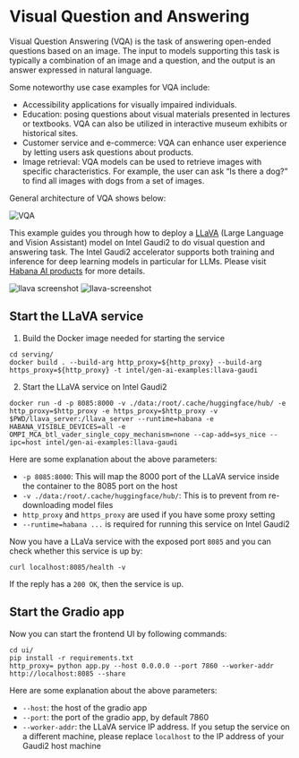 # Visual Question and Answering

Visual Question Answering (VQA) is the task of answering open-ended questions based on an image. The input to models supporting this task is typically a combination of an image and a question, and the output is an answer expressed in natural language.

Some noteworthy use case examples for VQA include:

- Accessibility applications for visually impaired individuals.
- Education: posing questions about visual materials presented in lectures or textbooks. VQA can also be utilized in interactive museum exhibits or historical sites.
- Customer service and e-commerce: VQA can enhance user experience by letting users ask questions about products.
- Image retrieval: VQA models can be used to retrieve images with specific characteristics. For example, the user can ask “Is there a dog?” to find all images with dogs from a set of images.

General architecture of VQA shows below:

![VQA](https://i.imgur.com/BUntlSn.png)

This example guides you through how to deploy a [LLaVA](https://llava-vl.github.io/) (Large Language and Vision Assistant) model on Intel Gaudi2 to do visual question and answering task. The Intel Gaudi2 accelerator supports both training and inference for deep learning models in particular for LLMs. Please visit [Habana AI products](https://habana.ai/products/) for more details.

![llava screenshot](https://i.imgur.com/Sqmoql8.png)
![llava-screenshot](https://i.imgur.com/4wETEe7.png)

## Start the LLaVA service

1. Build the Docker image needed for starting the service

```
cd serving/
docker build . --build-arg http_proxy=${http_proxy} --build-arg https_proxy=${http_proxy} -t intel/gen-ai-examples:llava-gaudi
```

2. Start the LLaVA service on Intel Gaudi2

```
docker run -d -p 8085:8000 -v ./data:/root/.cache/huggingface/hub/ -e http_proxy=$http_proxy -e https_proxy=$http_proxy -v $PWD/llava_server:/llava_server --runtime=habana -e HABANA_VISIBLE_DEVICES=all -e OMPI_MCA_btl_vader_single_copy_mechanism=none --cap-add=sys_nice --ipc=host intel/gen-ai-examples:llava-gaudi
```

Here are some explanation about the above parameters:

- `-p 8085:8000`: This will map the 8000 port of the LLaVA service inside the container to the 8085 port on the host
- `-v ./data:/root/.cache/huggingface/hub/`: This is to prevent from re-downloading model files
- `http_proxy` and `https_proxy` are used if you have some proxy setting
- `--runtime=habana ...` is required for running this service on Intel Gaudi2

Now you have a LLaVa service with the exposed port `8085` and you can check whether this service is up by:

```
curl localhost:8085/health -v
```

If the reply has a `200 OK`, then the service is up.

## Start the Gradio app

Now you can start the frontend UI by following commands:

```
cd ui/
pip install -r requirements.txt
http_proxy= python app.py --host 0.0.0.0 --port 7860 --worker-addr http://localhost:8085 --share
```

Here are some explanation about the above parameters:

- `--host`: the host of the gradio app
- `--port`: the port of the gradio app, by default 7860
- `--worker-addr`: the LLaVA service IP address. If you setup the service on a different machine, please replace `localhost` to the IP address of your Gaudi2 host machine
